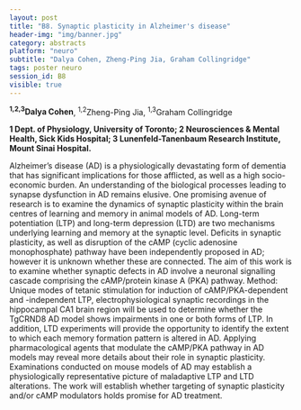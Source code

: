 ```yaml
---
layout: post
title: "B8. Synaptic plasticity in Alzheimer's disease"
header-img: "img/banner.jpg"
category: abstracts
platform: "neuro"
subtitle: "Dalya Cohen, Zheng-Ping Jia, Graham Collingridge"
tags: poster neuro
session_id: B8
visible: true
---
```

**<sup>1,2,3</sup>Dalya Cohen**, <sup>1,2</sup>Zheng-Ping Jia, <sup>1,3</sup>Graham Collingridge

__1 Dept. of Physiology, University of Toronto; 2 Neurosciences & Mental Health, Sick Kids Hospital; 3 Lunenfeld-Tanenbaum Research Institute, Mount Sinai Hospital.__

Alzheimer’s disease (AD) is a physiologically devastating form of dementia that has significant implications for those afflicted, as well as a high socio-economic burden. An understanding of the biological processes leading to synapse dysfunction in AD remains elusive. One promising avenue of research is to examine the dynamics of synaptic plasticity within the brain centres of learning and memory in animal models of AD.  Long-term potentiation (LTP) and long-term depression (LTD) are two mechanisms underlying learning and memory at the synaptic level. Deficits in synaptic plasticity, as well as disruption of the cAMP (cyclic adenosine monophosphate) pathway have been independently proposed in AD; however it is unknown whether these are connected. The aim of this work is to examine whether synaptic defects in AD involve a neuronal signalling cascade comprising the cAMP/protein kinase A (PKA) pathway.
Method: Unique modes of tetanic stimulation for induction of cAMP/PKA-dependent and -independent LTP, electrophysiological synaptic recordings in the hippocampal CA1 brain region will be used to determine whether the TgCRND8 AD model shows impairments in one or both forms of LTP. In addition, LTD experiments will provide the opportunity to identify the extent to which each memory formation pattern is altered in AD.
Applying pharmacological agents that modulate the cAMP/PKA pathway in AD models may reveal more details about their role in synaptic plasticity. Examinations conducted on mouse models of AD may establish a physiologically representative picture of maladaptive LTP and LTD alterations.  The work will establish whether targeting of synaptic plasticity and/or cAMP modulators holds promise for AD treatment. 
